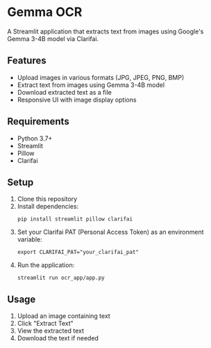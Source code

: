 # Gemma OCR

A Streamlit application that extracts text from images using Google's Gemma 3-4B model via Clarifai.

## Features

- Upload images in various formats (JPG, JPEG, PNG, BMP)
- Extract text from images using Gemma 3-4B model
- Download extracted text as a file
- Responsive UI with image display options

## Requirements

- Python 3.7+
- Streamlit
- Pillow
- Clarifai

## Setup

1. Clone this repository
2. Install dependencies:
   ```
   pip install streamlit pillow clarifai
   ```
3. Set your Clarifai PAT (Personal Access Token) as an environment variable:
   ```
   export CLARIFAI_PAT="your_clarifai_pat"
   ```
4. Run the application:
   ```
   streamlit run ocr_app/app.py
   ```

## Usage

1. Upload an image containing text
2. Click "Extract Text"
3. View the extracted text
4. Download the text if needed